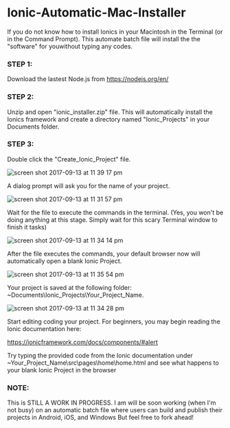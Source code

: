 # Ionic-Automatic-Mac-Installer

If you do not know how to install Ionics in your Macintosh in the Terminal (or in the Command Prompt). This automate batch file will install the the "software" for youwithout typing any codes.


<h3> STEP 1:  </h3>

Download the lastest Node.js from https://nodejs.org/en/

<h3> STEP 2: </h3>
Unzip and open  "ionic_installer.zip" file. This will automatically install the Ionics framework and create a directory named "Ionic_Projects" in your Documents folder.

<h3> STEP 3: </h3>

Double click the "Create_Ionic_Project" file. 

![screen shot 2017-09-13 at 11 39 17 pm](https://user-images.githubusercontent.com/31100580/30386604-d028490a-98dc-11e7-898b-c4cd4199374d.png)


A dialog prompt will ask you for the name of your project. 

![screen shot 2017-09-13 at 11 31 57 pm](https://user-images.githubusercontent.com/31100580/30386205-d7eb1844-98db-11e7-9c6e-bdbf2f168a1c.png)


Wait for the file to execute the commands in the terminal. (Yes, you won't be doing anything at this stage. Simply wait for this scary Terminal window to finish it tasks)

![screen shot 2017-09-13 at 11 34 14 pm](https://user-images.githubusercontent.com/31100580/30386340-2aa849c6-98dc-11e7-9686-fbee8bab2f07.png)

After the file executes the commands, your default browser now will automatically open a blank Ionic Project. 

![screen shot 2017-09-13 at 11 35 54 pm](https://user-images.githubusercontent.com/31100580/30386424-5d472e2e-98dc-11e7-9ee2-3aff2cc68a6b.png)

Your project is saved at the following folder: ~Documents\Ionic_Projects\Your_Project_Name.

![screen shot 2017-09-13 at 11 34 28 pm](https://user-images.githubusercontent.com/31100580/30386383-3c2b2092-98dc-11e7-8284-fb58ac31465f.png)


Start editing coding your project. For beginners, you may begin reading the Ionic documentation here:

https://ionicframework.com/docs/components/#alert

Try typing the provided code from the Ionic documentation under ~Your_Project_Name\src\pages\home\home.html and see what happens to your blank Ionic Project in the browser




<h3>NOTE: </h3>

This is STILL A WORK IN PROGRESS. I am will be soon working (when I'm not busy) on an automatic batch file where users can build and publish their projects in Android, iOS, and Windows But feel free to fork ahead! 
